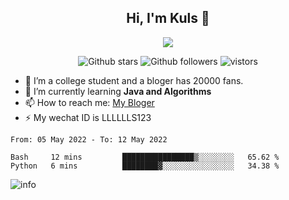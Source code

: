 <h2 align="center"> Hi, I'm Kuls 👋 </h2>
<p align="center">
    <p align="center">
        <img src=" https://avatars.githubusercontent.com/u/42165104?s=460&u=5c7fbf0bce7d4b38a15a44676e6f64b529e47598&v=4"/>
    </p>
    <p align="center">
      <img src="https://img.shields.io/github/stars/hellokuls?style=social" alt="Github stars" />
      <img src="https://img.shields.io/github/followers/hellokuls?style=social" alt="Github followers" />
      <img src="https://visitor-badge.glitch.me/badge?page_id=hellokuls.readme" alt="vistors" />
    </p>
</p>

- 🔭 I’m a college student and a bloger has 20000 fans.
- 🌱 I’m currently learning **Java and Algorithms**
- 📫 How to reach me: [My Bloger](http://www.kuls6.top) 
- ⚡ My wechat ID is LLLLLLS123

<!--START_SECTION:waka-->

```text
From: 05 May 2022 - To: 12 May 2022

Bash     12 mins         ████████████████▒░░░░░░░░   65.62 %
Python   6 mins          ████████▓░░░░░░░░░░░░░░░░   34.38 %
```

<!--END_SECTION:waka-->

![info](https://github-readme-stats.vercel.app/api?username=hellokuls&show_icons=true&count_private=true&hide=prs&theme=default_repocard)


